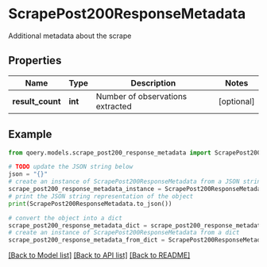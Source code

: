 # ScrapePost200ResponseMetadata

Additional metadata about the scrape

## Properties

Name | Type | Description | Notes
------------ | ------------- | ------------- | -------------
**result_count** | **int** | Number of observations extracted | [optional] 

## Example

```python
from qoery.models.scrape_post200_response_metadata import ScrapePost200ResponseMetadata

# TODO update the JSON string below
json = "{}"
# create an instance of ScrapePost200ResponseMetadata from a JSON string
scrape_post200_response_metadata_instance = ScrapePost200ResponseMetadata.from_json(json)
# print the JSON string representation of the object
print(ScrapePost200ResponseMetadata.to_json())

# convert the object into a dict
scrape_post200_response_metadata_dict = scrape_post200_response_metadata_instance.to_dict()
# create an instance of ScrapePost200ResponseMetadata from a dict
scrape_post200_response_metadata_from_dict = ScrapePost200ResponseMetadata.from_dict(scrape_post200_response_metadata_dict)
```
[[Back to Model list]](../README.md#documentation-for-models) [[Back to API list]](../README.md#documentation-for-api-endpoints) [[Back to README]](../README.md)


